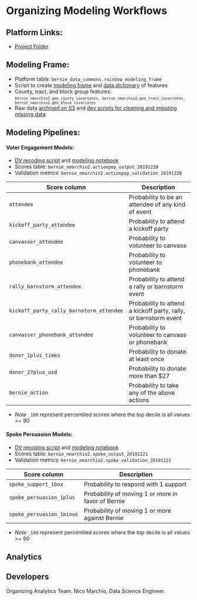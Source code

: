 # Organizing Modeling Workflows

## Platform Links:
* [Project Folder](https://platform.civisanalytics.com/spa/#/projects/129243)

## Modeling Frame:
* Platform table: `bernie_data_commons.rainbow_modeling_frame`
* Script to create [modeling frame](https://github.com/Bernie-2020/bernie-targeting/blob/master/modeling-frame/rainbow-modeling-frame.sql) and [data dictionary](https://docs.google.com/spreadsheets/d/1O1a4SdNBuPFMRT97__IeD1624OFDFafCSGQAuclDrFU/edit#gid=176972138) of features
* County, tract, and block group features: <small>```bernie_nmarchio2.geo_county_covariates, bernie_nmarchio2.geo_tract_covariates, bernie_nmarchio2.geo_block_covariates```</small> 
* Raw data [archived on S3](https://github.com/Bernie-2020/bernie-targeting/blob/master/s3-files/modeling-frame-source-data.R) and [dev scripts for cleaning and imputing missing data](https://github.com/Bernie-2020/bernie-targeting/tree/master/modeling-frame/dev)


## Modeling Pipelines:

#### Voter Engagement Models:
* [DV recoding script](https://github.com/Bernie-2020/bernie-targeting/blob/master/pipeline-etl/voluntee-dv-recode-v2.sql) and [modeling notebook](https://github.com/Bernie-2020/bernie-targeting/blob/master/modeling/volunteer-modeling-workflow-20191219.ipynb)
* Scores table: `bernie_nmarchio2.actionpop_output_20191220` 
* Validation metrics: `bernie_nmarchio2.actionpop_validation_20191220`
 
| Score column | Description | 
| --- | --- | 
| `attendee` | Probability to be an attendee of any kind of event |
| `kickoff_party_attendee` | Probability to attend a kickoff party |
| `canvasser_attendee` | Probability to volunteer to canvass |
| `phonebank_attendee` | Probability to volunteer to phonebank |
| `rally_barnstorm_attendee` | Probability to attend a rally or barnstorm event |
| `kickoff_party_rally_barnstorm_attendee` | Probability to attend a kickoff party, rally, or barnstorm event |
| `canvasser_phonebank_attendee` | Probability to volunteer to canvass or phonebank |
| `donor_1plus_times` | Probability to donate at least once |
| `donor_27plus_usd` | Probability to donate more than $27 |
| `bernie_action` | Probability to take any of the above actions |
* *Note* `_100` represent percentiled scores where the top decile is all values >= 90 

#### Spoke Persuasion Models:
* [DV recoding script](https://github.com/Bernie-2020/bernie-targeting/blob/master/pipeline-etl/spoke-dv-recode.sql) and [modeling notebook](https://github.com/Bernie-2020/bernie-targeting/blob/master/modeling/spoke-modeling-workflow-20191221.ipynb)
* Scores table: `bernie_nmarchio2.spoke_output_20191221` 
* Validation metrics: `bernie_nmarchio2.spoke_validation_20191221`

| Score column | Description |
| --- | --- |
| `spoke_support_1box` | Probability to respond with 1 support |
| `spoke_persuasion_1plus` | Probability of moving 1 or more in favor of Bernie |
| `spoke_persuasion_1minus` | Probability of moving 1 or more against Bernie |
* *Note* `_100` represent percentiled scores where the top decile is all values >= 90 

## Analytics


## Developers
Organizing Analytics Team. Nico Marchio, Data Science Engineer.
